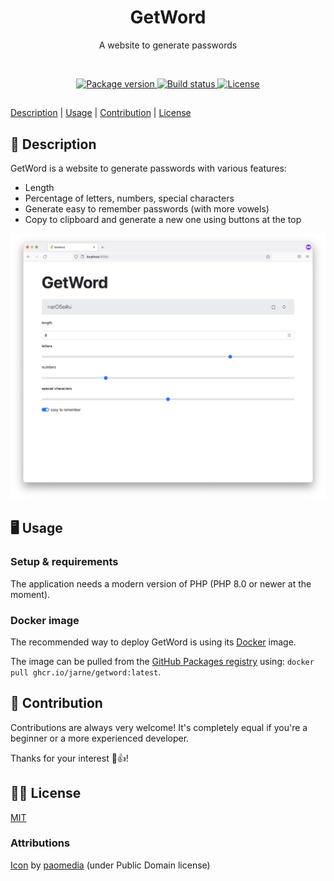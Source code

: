 <h1 align="center">GetWord</h1>
<p align="center">A website to generate passwords</p>

<br>

<p align="center">
    <a href="https://github.com/jarne/GetWord/blob/master/package.json">
        <img src="https://img.shields.io/github/package-json/v/jarne/GetWord.svg" alt="Package version">
    </a>
    <a href="https://circleci.com/gh/jarne/GetWord">
        <img src="https://circleci.com/gh/jarne/GetWord.svg?style=shield" alt="Build status">
    </a>
    <a href="https://github.com/jarne/GetWord/blob/master/LICENSE">
        <img src="https://img.shields.io/github/license/jarne/GetWord.svg" alt="License">
    </a>
</p>

##

[Description](#-description) | [Usage](#-usage) | [Contribution](#-contribution) | [License](#%EF%B8%8F-license)

## 📙 Description

GetWord is a website to generate passwords with various features:

-   Length
-   Percentage of letters, numbers, special characters
-   Generate easy to remember passwords (with more vowels)
-   Copy to clipboard and generate a new one using buttons at the top

<img src=".github/.media/screenshot.png" alt="Screenshot of GetWord web app">

## 🖥 Usage

### Setup & requirements

The application needs a modern version of PHP (PHP 8.0 or newer at the moment).

### Docker image

The recommended way to deploy GetWord is using its [Docker](./Dockerfile) image.

The image can be pulled from the
[GitHub Packages registry](https://github.com/users/jarne/packages/container/package/getword)
using: `docker pull ghcr.io/jarne/getword:latest`.

## 🙋‍ Contribution

Contributions are always very welcome! It's completely equal if you're a beginner or a more experienced developer.

Thanks for your interest 🎉👍!

## 👨‍⚖️ License

[MIT](https://github.com/jarne/GetWord/blob/master/LICENSE)

### Attributions

[Icon](https://iconarchive.com/show/small-n-flat-icons-by-paomedia/keyring-icon.html) by [paomedia](https://github.com/paomedia) (under Public Domain license)
